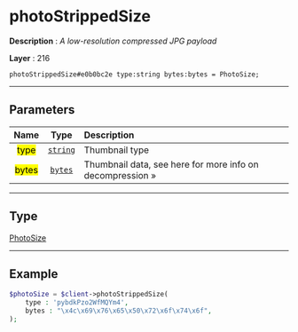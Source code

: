 # photoStrippedSize

**Description** : *A low\-resolution compressed JPG payload*

**Layer** : 216

```tl
photoStrippedSize#e0b0bc2e type:string bytes:bytes = PhotoSize;
```

---

## Parameters

| Name | Type | Description |
| :---: | :---: | :--- |
| <mark>type</mark> | [`string`](type/string) | Thumbnail type |
| <mark>bytes</mark> | [`bytes`](type/bytes) | Thumbnail data, see here for more info on decompression » |

---

## Type

[PhotoSize](type/PhotoSize)

---

## Example

```php
$photoSize = $client->photoStrippedSize(
	type : 'pybdkPzo2WfMQYm4',
	bytes : "\x4c\x69\x76\x65\x50\x72\x6f\x74\x6f",
);
```